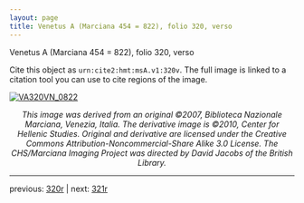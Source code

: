 ```yaml
---
layout: page
title: Venetus A (Marciana 454 = 822), folio 320, verso
---
```


Venetus A (Marciana 454 = 822), folio 320, verso

Cite this object as `urn:cite2:hmt:msA.v1:320v`.  The full image is linked to a citation tool you can use to cite regions of the image.

[![VA320VN_0822](http://www.homermultitext.org/iipsrv?IIIF=/project/homer/pyramidal/deepzoom/hmt/vaimg/2017a/VA320VN_0822.tif/full/800,/0/default.jpg)](http://www.homermultitext.org/ict2/?urn=urn:cite2:hmt:vaimg.2017a:VA320VN_0822) 

<p style="text-align: center; font-style: italic;">This image was derived from an original ©2007, Biblioteca Nazionale Marciana, Venezia, Italia. The derivative image is ©2010, Center for Hellenic Studies. Original and derivative are licensed under the Creative Commons Attribution-Noncommercial-Share Alike 3.0 License. The CHS/Marciana Imaging Project was directed by David Jacobs of the British Library.</p>

---

previous: [320r](../320r/) | next: [321r](../321r/)